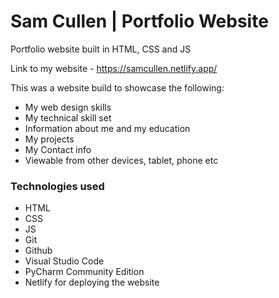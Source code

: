 # Sam Cullen | Portfolio Website
Portfolio website built in HTML, CSS and JS

Link to my website - https://samcullen.netlify.app/

This was a website build to showcase the following:
* My web design skills
* My technical skill set
* Information about me and my education
* My projects
* My Contact info
* Viewable from other devices, tablet, phone etc
### Technologies used
* HTML
* CSS
* JS
* Git
* Github
* Visual Studio Code
* PyCharm Community Edition
* Netlify for deploying the website
